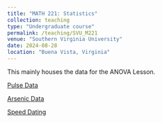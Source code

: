 ```yaml
---
title: "MATH 221: Statistics"
collection: teaching
type: "Undergraduate course"
permalink: /teaching/SVU_M221
venue: "Southern Virginia University"
date: 2024-08-28
location: "Buena Vista, Virginia"
---
```


This mainly houses the data for the ANOVA Lesson.

[Pulse Data](/files/teaching/files-SVU-M221/ANOVA_Pulse_Grouped.csv)

[Arsenic Data](/files/teaching/files-SVU-M221/ANOVA_Arsenic.csv)

[Speed Dating](/files/teaching/files-SVU-M221/ANOVA_Speed_Dating.csv)
